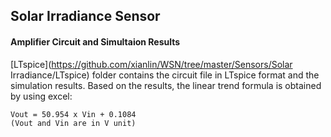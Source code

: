 ## Solar Irradiance Sensor

#### Amplifier Circuit and Simultaion Results

[LTspice](https://github.com/xianlin/WSN/tree/master/Sensors/Solar Irradiance/LTspice) folder contains the circuit file in LTspice format and the simulation results. Based on the results, the linear trend formula is obtained by using excel:
```
Vout = 50.954 x Vin + 0.1084
(Vout and Vin are in V unit)
```